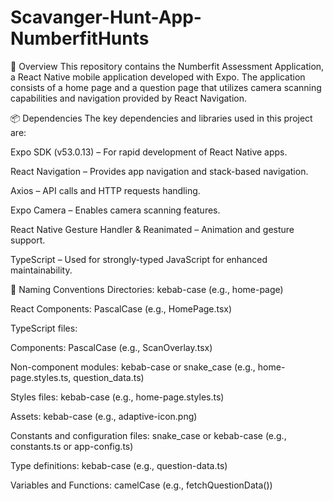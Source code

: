 ﻿# Scavanger-Hunt-App-NumberfitHunts

📌 Overview
This repository contains the Numberfit Assessment Application, a React Native mobile application developed with Expo. The application consists of a home page and a question page that utilizes camera scanning capabilities and navigation provided by React Navigation.

📦 Dependencies
The key dependencies and libraries used in this project are:

Expo SDK (v53.0.13) – For rapid development of React Native apps.

React Navigation – Provides app navigation and stack-based navigation.

Axios – API calls and HTTP requests handling.

Expo Camera – Enables camera scanning features.

React Native Gesture Handler & Reanimated – Animation and gesture support.

TypeScript – Used for strongly-typed JavaScript for enhanced maintainability.

 📐 Naming Conventions
Directories: kebab-case (e.g., home-page)

React Components: PascalCase (e.g., HomePage.tsx)

TypeScript files:

Components: PascalCase (e.g., ScanOverlay.tsx)

Non-component modules: kebab-case or snake_case (e.g., home-page.styles.ts, question_data.ts)

Styles files: kebab-case (e.g., home-page.styles.ts)

Assets: kebab-case (e.g., adaptive-icon.png)

Constants and configuration files: snake_case or kebab-case (e.g., constants.ts or app-config.ts)

Type definitions: kebab-case (e.g., question-data.ts)

Variables and Functions: camelCase (e.g., fetchQuestionData())
